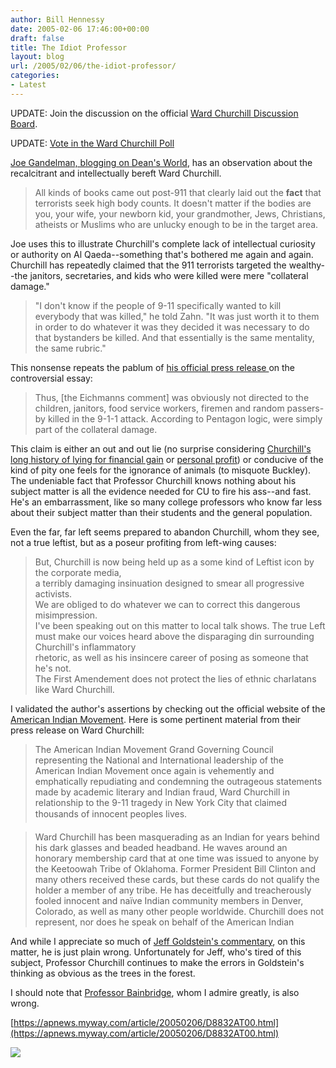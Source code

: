 ```yaml
---
author: Bill Hennessy
date: 2005-02-06 17:46:00+00:00
draft: false
title: The Idiot Professor
layout: blog
url: /2005/02/06/the-idiot-professor/
categories:
- Latest
---
```


UPDATE: Join the discussion on the official [Ward Churchill Discussion Board](https://blog.billhennessy.com/forums/24/ShowForum.aspx).




UPDATE: [Vote in the Ward Churchill Poll](https://blog.billhennessy.com/forums/1005/ShowPost.aspx)




[Joe Gandelman, blogging on Dean's World](https://www.deanesmay.com/posts/1107707559.shtml), has an observation about the recalcitrant and intellectually bereft Ward Churchill.




> 

> 
> All kinds of books came out post-911 that clearly laid out the **fact** that terrorists seek high body counts. It doesn't matter if the bodies are you, your wife, your newborn kid, your grandmother, Jews, Christians, atheists or Muslims who are unlucky enough to be in the target area. 
> 
> 




Joe uses this to illustrate Churchill's complete lack of intellectual curiosity or authority on Al Qaeda--something that's bothered me again and again. Churchill has repeatedly claimed that the 911 terrorists targeted the wealthy--the janitors, secretaries, and kids who were killed were mere "collateral damage."




> 

> 
> "I don't know if the people of 9-11 specifically wanted to kill everybody that was killed," he told Zahn. "It was just worth it to them in order to do whatever it was they decided it was necessary to do that bystanders be killed. And that essentially is the same mentality, the same rubric."
> 
> 




This nonsense repeats the pablum of [his official press release ](https://www.colorado.edu/EthnicStudies/press_releases/ward_churchill_013105.html)on the controversial essay:




> 

> 
> Thus, [the Eichmanns comment] was obviously not directed to the children, janitors, food service workers, firemen and random passers-by killed in the 9-1-1 attack. According to Pentagon logic, were simply part of the collateral damage.
> 
> 




This claim is either an out and out lie (no surprise considering [Churchill's long history of lying for financial gain](https://www.rockymountainnews.com/drmn/local/article/0,1299,DRMN_15_3519179,00.html) or [personal profit](https://colorado.indymedia.org/newswire/display/10083/index.php)) or conducive of the kind of pity one feels for the ignorance of animals (to misquote Buckley). The undeniable fact that Professor Churchill knows nothing about his subject matter is all the evidence needed for CU to fire his ass--and fast. He's an embarrassment, like so many college professors who know far less about their subject matter than their students and the general population.




Even the far, far left seems prepared to abandon Churchill, whom they see, not a true leftist, but as a poseur profiting from left-wing causes:




> 

> 
> But, Churchill is now being held up as a some kind of Leftist icon by the corporate media,   
a terribly damaging insinuation designed to smear all progressive activists.   
We are obliged to do whatever we can to correct this dangerous misimpression.   
I've been speaking out on this matter to local talk shows. The true Left   
must make our voices heard above the disparaging din surrounding Churchill's inflammatory   
rhetoric, as well as his insincere career of posing as someone that he's not.   
The First Amendement does not protect the lies of ethnic charlatans like Ward Churchill.   

> 
> 




I validated the author's assertions by checking out the official website of the [American Indian Movement](https://www.aimovement.org/moipr/churchill05.html). Here is some pertinent material from their press release on Ward Churchill:




> 

> 
> The American Indian Movement Grand Governing Council representing the National and International leadership of the American Indian Movement once again is vehemently and emphatically repudiating and condemning the outrageous statements made by academic literary and Indian fraud, Ward Churchill in relationship to the 9-11 tragedy in New York City that claimed thousands of innocent peoples lives. 
> 
> 

> 
> Ward Churchill has been masquerading as an Indian for years behind his dark glasses and beaded headband. He waves around an honorary membership card that at one time was issued to anyone by the Keetoowah Tribe of Oklahoma. Former President Bill Clinton and many others received these cards, but these cards do not qualify the holder a member of any tribe. He has deceitfully and treacherously fooled innocent and naïve Indian community members in Denver, Colorado, as well as many other people worldwide. Churchill does not represent, nor does he speak on behalf of the American Indian
> 
> 




And while I appreciate so much of [Jeff Goldstein's commentary](https://www.celluloid-wisdom.com/pw/index.php?/weblog/entry/17843), on this matter, he is just plain wrong. Unfortunately for Jeff, who's tired of this subject, Professor Churchill continues to make the errors in Goldstein's thinking as obvious as the trees in the forest. 




I should note that [Professor Bainbridge](https://www.professorbainbridge.com/2005/02/voltaire_and_wa.html), whom I admire greatly, is also wrong.




[https://apnews.myway.com/article/20050206/D8832AT00.html](https://apnews.myway.com/article/20050206/D8832AT00.html)







![](https://blog.billhennessy.com/aggbug.aspx?PostID=1002)

